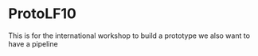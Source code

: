 # ProtoLF10
This is for the international workshop to build a prototype
we also want to have a pipeline
